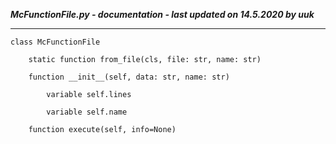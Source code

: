***McFunctionFile.py - documentation - last updated on 14.5.2020 by uuk***
___

    class McFunctionFile

        static function from_file(cls, file: str, name: str)

        function __init__(self, data: str, name: str)

            variable self.lines

            variable self.name

        function execute(self, info=None)